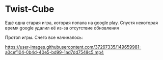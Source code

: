 # Twist-Cube
Ещё одна старая игра, которая попала на google play. Спустя некоторая время google удалил её из-за отсутствие обновления

Протоп игры. Счего все начиналось:


https://user-images.githubusercontent.com/37297335/149659981-a0cef104-0b4d-40e5-bd99-1ad7dd7548c5.mp4


